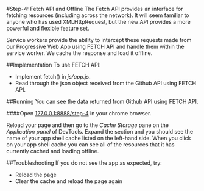 #Step-4: Fetch API and Offline
The Fetch API provides an interface for fetching resources (including across the network). It will seem familiar to anyone who has used XMLHttpRequest, but the new API provides a more powerful and flexible feature set.

Service workers provide the ability to intercept these requests made from our Progressive Web App using FETCH API and handle them within the service worker. We cache the response and load it offline.

##Implementation
To use FETCH API:
* Implement fetch() in *js/app.js*.
* Read through the json object received from the Github API using FETCH API.

##Running
You can see the data returned from Github API using FETCH API.

####Open [127.0.0.1:8888/step-4](http://127.0.0.1:8888/step-4) in your chrome browser.

Reload your page and then go to the *Cache Storage* pane on the *Application panel* of DevTools. Expand the section and you should see the name of your app shell cache listed on the left-hand side. When you click on your app shell cache you can see all of the resources that it has currently cached and loading offline.

##Troubleshooting
If you do not see the app as expected, try:
* Reload the page
* Clear the cache and reload the page again
